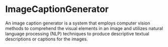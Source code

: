 # ImageCaptionGenerator
An image caption generator is a system that employs computer vision methods to comprehend the visual elements in an image and utilizes natural language processing (NLP) techniques to produce descriptive textual descriptions or captions for the images.
